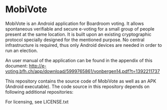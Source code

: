MobiVote
========

MobiVote is an Android application for Boardroom voting. It allows
spontaneous verifiable and secure e-voting for a small group of people
present at the same location. It is built upon an existing cryptographic
protocol specially designed for the mentioned purpose. No central
infrastructure is required, thus only Android devices are needed in
order to run an election. 

An user manual of the application can be found in the appendix of this document:
http://e-voting.bfh.ch/app/download/5999765861/vonbergen14.pdf?t=1392211737

This repository contains the source code of MobiVote as well as an APK (Android executable).
The code source in this repository depends on following additional repositories:

For licensing, see LICENSE.txt